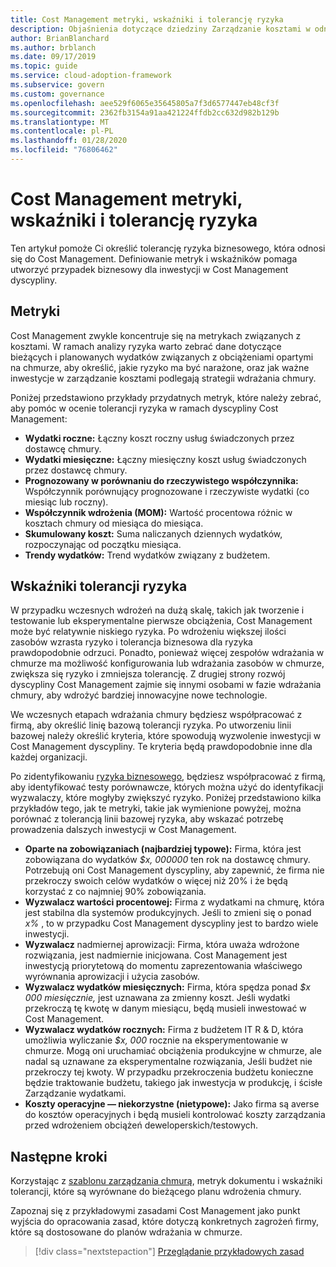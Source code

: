 ```yaml
---
title: Cost Management metryki, wskaźniki i tolerancję ryzyka
description: Objaśnienia dotyczące dziedziny Zarządzanie kosztami w odniesieniu do utrzymania ładu w chmurze
author: BrianBlanchard
ms.author: brblanch
ms.date: 09/17/2019
ms.topic: guide
ms.service: cloud-adoption-framework
ms.subservice: govern
ms.custom: governance
ms.openlocfilehash: aee529f6065e35645805a7f3d6577447eb48cf3f
ms.sourcegitcommit: 2362fb3154a91aa421224ffdb2cc632d982b129b
ms.translationtype: MT
ms.contentlocale: pl-PL
ms.lasthandoff: 01/28/2020
ms.locfileid: "76806462"
---
```

# <a name="cost-management-metrics-indicators-and-risk-tolerance"></a>Cost Management metryki, wskaźniki i tolerancję ryzyka

Ten artykuł pomoże Ci określić tolerancję ryzyka biznesowego, która odnosi się do Cost Management. Definiowanie metryk i wskaźników pomaga utworzyć przypadek biznesowy dla inwestycji w Cost Management dyscypliny.

## <a name="metrics"></a>Metryki

Cost Management zwykle koncentruje się na metrykach związanych z kosztami. W ramach analizy ryzyka warto zebrać dane dotyczące bieżących i planowanych wydatków związanych z obciążeniami opartymi na chmurze, aby określić, jakie ryzyko ma być narażone, oraz jak ważne inwestycje w zarządzanie kosztami podlegają strategii wdrażania chmury.

Poniżej przedstawiono przykłady przydatnych metryk, które należy zebrać, aby pomóc w ocenie tolerancji ryzyka w ramach dyscypliny Cost Management:

- **Wydatki roczne:** Łączny koszt roczny usług świadczonych przez dostawcę chmury.
- **Wydatki miesięczne:** Łączny miesięczny koszt usług świadczonych przez dostawcę chmury.
- **Prognozowany w porównaniu do rzeczywistego współczynnika:** Współczynnik porównujący prognozowane i rzeczywiste wydatki (co miesiąc lub roczny).
- **Współczynnik wdrożenia (MOM):** Wartość procentowa różnic w kosztach chmury od miesiąca do miesiąca.
- **Skumulowany koszt:** Suma naliczanych dziennych wydatków, rozpoczynając od początku miesiąca.
- **Trendy wydatków:** Trend wydatków związany z budżetem.

## <a name="risk-tolerance-indicators"></a>Wskaźniki tolerancji ryzyka

W przypadku wczesnych wdrożeń na dużą skalę, takich jak tworzenie i testowanie lub eksperymentalne pierwsze obciążenia, Cost Management może być relatywnie niskiego ryzyka. Po wdrożeniu większej ilości zasobów wzrasta ryzyko i tolerancja biznesowa dla ryzyka prawdopodobnie odrzuci. Ponadto, ponieważ więcej zespołów wdrażania w chmurze ma możliwość konfigurowania lub wdrażania zasobów w chmurze, zwiększa się ryzyko i zmniejsza tolerancję. Z drugiej strony rozwój dyscypliny Cost Management zajmie się innymi osobami w fazie wdrażania chmury, aby wdrożyć bardziej innowacyjne nowe technologie.

We wczesnych etapach wdrażania chmury będziesz współpracować z firmą, aby określić linię bazową tolerancji ryzyka. Po utworzeniu linii bazowej należy określić kryteria, które spowodują wyzwolenie inwestycji w Cost Management dyscypliny. Te kryteria będą prawdopodobnie inne dla każdej organizacji.

Po zidentyfikowaniu [ryzyka biznesowego](./business-risks.md), będziesz współpracować z firmą, aby identyfikować testy porównawcze, których można użyć do identyfikacji wyzwalaczy, które mogłyby zwiększyć ryzyko. Poniżej przedstawiono kilka przykładów tego, jak te metryki, takie jak wymienione powyżej, można porównać z tolerancją linii bazowej ryzyka, aby wskazać potrzebę prowadzenia dalszych inwestycji w Cost Management.

- **Oparte na zobowiązaniach (najbardziej typowe):** Firma, która jest zobowiązana do wydatków _$x, 000000_ ten rok na dostawcę chmury. Potrzebują oni Cost Management dyscypliny, aby zapewnić, że firma nie przekroczy swoich celów wydatków o więcej niż 20% i że będą korzystać z co najmniej 90% zobowiązania.
- **Wyzwalacz wartości procentowej:** Firma z wydatkami na chmurę, która jest stabilna dla systemów produkcyjnych. Jeśli to zmieni się o ponad _x%_ , to w przypadku Cost Management dyscypliny jest to bardzo wiele inwestycji.
- **Wyzwalacz** nadmiernej aprowizacji: Firma, która uważa wdrożone rozwiązania, jest nadmiernie inicjowana. Cost Management jest inwestycją priorytetową do momentu zaprezentowania właściwego wyrównania aprowizacji i użycia zasobów.
- **Wyzwalacz wydatków miesięcznych:** Firma, która spędza ponad _$x 000 miesięcznie,_ jest uznawana za zmienny koszt. Jeśli wydatki przekroczą tę kwotę w danym miesiącu, będą musieli inwestować w Cost Management.
- **Wyzwalacz wydatków rocznych:** Firma z budżetem IT R & D, która umożliwia wyliczanie _$x, 000_ rocznie na eksperymentowanie w chmurze. Mogą oni uruchamiać obciążenia produkcyjne w chmurze, ale nadal są uznawane za eksperymentalne rozwiązania, Jeśli budżet nie przekroczy tej kwoty. W przypadku przekroczenia budżetu konieczne będzie traktowanie budżetu, takiego jak inwestycja w produkcję, i ścisłe Zarządzanie wydatkami.
- **Koszty operacyjne — niekorzystne (nietypowe):** Jako firma są averse do kosztów operacyjnych i będą musieli kontrolować koszty zarządzania przed wdrożeniem obciążeń deweloperskich/testowych.

## <a name="next-steps"></a>Następne kroki

Korzystając z [szablonu zarządzania chmurą](./template.md), metryk dokumentu i wskaźniki tolerancji, które są wyrównane do bieżącego planu wdrożenia chmury.

Zapoznaj się z przykładowymi zasadami Cost Management jako punkt wyjścia do opracowania zasad, które dotyczą konkretnych zagrożeń firmy, które są dostosowane do planów wdrażania w chmurze.

> [!div class="nextstepaction"]
> [Przeglądanie przykładowych zasad](./policy-statements.md)
